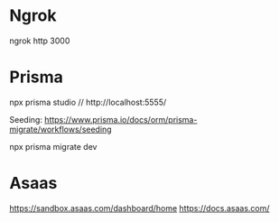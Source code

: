 # Ngrok

ngrok http 3000

# Prisma

npx prisma studio // http://localhost:5555/

Seeding: https://www.prisma.io/docs/orm/prisma-migrate/workflows/seeding

npx prisma migrate dev

# Asaas

https://sandbox.asaas.com/dashboard/home
https://docs.asaas.com/
